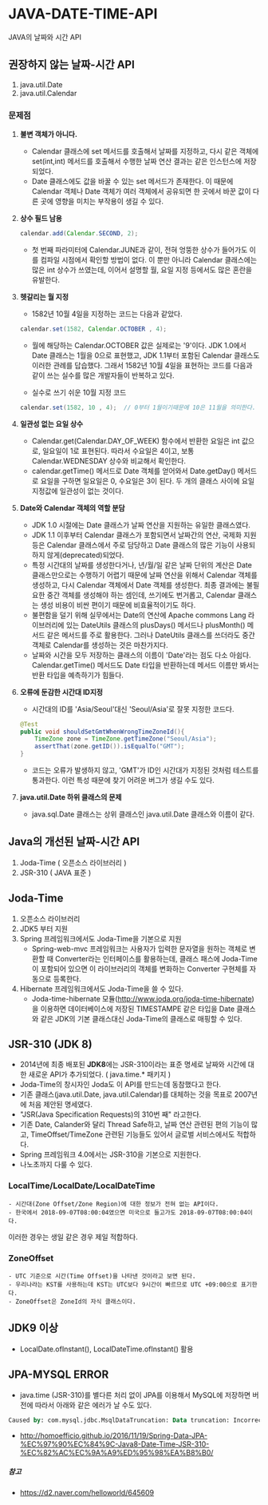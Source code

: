 # JAVA-DATE-TIME-API
JAVA의 날짜와 시간 API

## 권장하지 않는 날짜-시간 API ##
1. java.util.Date 
2. java.util.Calendar

### 문제점 ###
1. **불변 객체가 아니다.**
    - Calendar 클래스에 set 메서드를 호출해서 날짜를 지정하고, 다시 같은 객체에 set(int,int) 메서드를 호출해서 수행한 날짜 연산 결과는 같은 인스턴스에 저장되었다. 
    - Date 클래스에도 값을 바꿀 수 있는 set 메서드가 존재한다. 이 때문에 Calendar 객체나 Date 객체가 여러 객체에서 공유되면 한 곳에서 바꾼 값이 다른 곳에 영향을 미치는 부작용이 생길 수 있다. 

2. **상수 필드 남용**
    ````java
    calendar.add(Calendar.SECOND, 2);
    `````
    - 첫 번째 파라미터에 Calendar.JUNE과 같이, 전혀 엉뚱한 상수가 들어가도 이를 컴파일 시점에서 확인할 방법이 없다. 이 뿐만 아니라 Calendar 클래스에는 많은 int 상수가 쓰였는데, 이어서 설명할 월, 요일 지정 등에서도 많은 혼란을 유발한다.

3. **헷갈리는 월 지정**
    - 1582년 10월 4일을 지정하는 코드는 다음과 같았다.
    ````java
    calendar.set(1582, Calendar.OCTOBER , 4);  
    ````
    - 월에 해당하는 Calendar.OCTOBER 값은 실제로는 '9'이다. JDK 1.0에서 Date 클래스는 1월을 0으로 표현했고, JDK 1.1부터 포함된 Calendar 클래스도 이러한 관례를 답습했다. 그래서 1582년 10월 4일을 표현하는 코드를 다음과 같이 쓰는 실수를 많은 개발자들이 반복하고 있다.

    - 실수로 쓰기 쉬운 10월 지정 코드
    ````java
    calendar.set(1582, 10 , 4);  // 0부터 1월이기때문에 10은 11월을 의미한다.
    ````
    
4. **일관성 없는 요일 상수**
    - Calendar.get(Calendar.DAY_OF_WEEK) 함수에서 반환한 요일은 int 값으로, 일요일이 1로 표현된다. 따라서 수요일은 4이고, 보통 Calendar.WEDNESDAY 상수와 비교해서 확인한다. 
    - calendar.getTime() 메서드로 Date 객체를 얻어와서 Date.getDay() 메서드로 요일을 구하면 일요일은 0, 수요일은 3이 된다. 두 개의 클래스 사이에 요일 지정값에 일관성이 없는 것이다.

5. **Date와 Calendar 객체의 역할 분담**
    - JDK 1.0 시절에는 Date 클래스가 날짜 연산을 지원하는 유일한 클래스였다. 
    - JDK 1.1 이후부터 Calendar 클래스가 포함되면서 날짜간의 연산, 국제화 지원 등은 Calendar 클래스에서 주로 담당하고 Date 클래스의 많은 기능이 사용되하지 않게(deprecated)되었다.
    - 특정 시간대의 날짜를 생성한다거나, 년/월/일 같은 날짜 단위의 계산은 Date 클래스만으로는 수행하기 어렵기 때문에 날짜 연산을 위해서 Calendar 객체를 생성하고, 다시 Calendar 객체에서 Date 객체를 생성한다. 최종 결과에는 불필요한 중간 객체를 생성해야 하는 셈인데, 쓰기에도 번거롭고, Calendar 클래스는 생성 비용이 비싼 편이기 때문에 비효율적이기도 하다.
    - 불편함을 덜기 위해 실무에서는 Date의 연산에 Apache commons Lang 라이브러리에 있는 DateUtils 클래스의 plusDays() 메서드나 plusMonth() 메서드 같은 메서드를 주로 활용한다. 그러나 DateUtils 클래스를 쓰더라도 중간 객체로 Calendar를 생성하는 것은 마찬가지다.
    - 날짜와 시간을 모두 저장하는 클래스의 이름이 'Date'라는 점도 다소 아쉽다. Calendar.getTime() 메서드도 Date 타입을 반환하는데 메서드 이름만 봐서는 반환 타입을 예측하기가 힘들다.

6. **오류에 둔감한 시간대 ID지정**
    -  시간대의 ID를 'Asia/Seoul'대신 'Seoul/Asia'로 잘못 지정한 코드다.
    ````java
    @Test
    public void shouldSetGmtWhenWrongTimeZoneId(){  
        TimeZone zone = TimeZone.getTimeZone("Seoul/Asia");
        assertThat(zone.getID()).isEqualTo("GMT");
    }
    ````
    -  코드는 오류가 발생하지 않고, 'GMT'가 ID인 시간대가 지정된 것처럼 테스트를 통과한다. 이런 특성 때문에 찾기 어려운 버그가 생길 수도 있다.

7. **java.util.Date 하위 클래스의 문제**
    - java.sql.Date 클래스는 상위 클래스인 java.util.Date 클래스와 이름이 같다. 

## Java의 개선된 날짜-시간 API 
1. Joda-Time ( 오픈소스 라이브러리 )
2. JSR-310 ( JAVA 표준 )

## Joda-Time ##
1. 오픈소스 라이브러리
2. JDK5 부터 지원
3. Spring 프레임워크에서도 Joda-Time을 기본으로 지원
    -  Spring-web-mvc 프레임워크는 사용자가 입력한 문자열을 원하는 객체로 변환할 때 Converter라는 인터페이스를 활용하는데, 클래스 패스에 Joda-Time이 포함되어 있으면 이 라이브러리의 객체를 변화하는 Converter 구현체를 자동으로 등록한다.
4. Hibernate 프레임워크에서도 Joda-Time을 쓸 수 있다.
    - Joda-time-hibernate 모듈(http://www.joda.org/joda-time-hibernate) 을 이용하면 데이터베이스에 저장된 TIMESTAMPE 같은 타입을 Date 클래스와 같은 JDK의 기본 클래스대신 Joda-Time의 클래스로 매핑할 수 있다.

## JSR-310 (JDK 8) ##
- 2014년에 최종 배포된 **JDK8**에는 JSR-310이라는 표준 명세로 날짜와 시간에 대한 새로운 API가 추가되었다. ( java.time.* 패키지 )
- Joda-Time의 창시자인 Joda도 이 API를 만드는데 동참했다고 한다.
- 기존 클래스(java.util.Date, java.util.Calendar)를 대체하는 것을 목표로 2007년에 처음 제안된 명세였다.
- "JSR(Java Specification Requests)의 310번 째" 라고한다.
- 기존 Date, Calander와 달리 Thread Safe하고, 날짜 연산 관련된 편의 기능이 많고, TimeOffset/TimeZone 관련된 기능들도 있어서 글로벌 서비스에서도 적합하다.
- Spring 프레임워크 4.0에서는 JSR-310을 기본으로 지원한다.
- 나노초까지 다룰 수 있다.

### LocalTime/LocalDate/LocalDateTime ###
    - 시간대(Zone Offset/Zone Region)에 대한 정보가 전혀 없는 API이다.
    - 한국에서 2018-09-07T08:00:04였으면 미국으로 들고가도 2018-09-07T08:00:04이다.
이러한 경우는 생일 같은 경우 제일 적합하다.

### ZoneOffset ###
    - UTC 기준으로 시간(Time Offset)을 나타낸 것이라고 보면 된다.
    - 우리나라는 KST를 사용하는데 KST는 UTC보다 9시간이 빠르므로 UTC +09:00으로 표기한다.
    - ZoneOffset은 ZoneId의 자식 클래스이다.

## JDK9 이상 ##
- LocalDate.ofInstant(), LocalDateTime.ofInstant() 활용

## JPA-MYSQL ERROR ##
- java.time (JSR-310)를 별다른 처리 없이 JPA를 이용해서 MySQL에 저장하면 버전에 따라서 아래와 같은 에러가 날 수도 있다.
````sql
Caused by: com.mysql.jdbc.MsqlDataTruncation: Data truncation: Incorrect dateme value: '\xAC\xED\x00\x05sr\x0Djava.time.Ser\x95]\x84\xBA\x1B"H\xB2\x0C\0\x00xpw\x07\x03\x00\x00\x07\xE0\x05\x1Fx' for column 'start_date' at row 1
````
- http://homoefficio.github.io/2016/11/19/Spring-Data-JPA-%EC%97%90%EC%84%9C-Java8-Date-Time-JSR-310-%EC%82%AC%EC%9A%A9%ED%95%98%EA%B8%B0/


##### 참고 #####
- https://d2.naver.com/helloworld/645609


